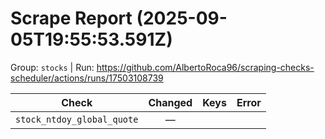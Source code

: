# Scrape Report (2025-09-05T19:55:53.591Z)

Group: `stocks`  |  Run: https://github.com/AlbertoRoca96/scraping-checks-scheduler/actions/runs/17503108739

| Check | Changed | Keys | Error |
|---|:---:|:--|:--|
| `stock_ntdoy_global_quote` | — |  |  |
